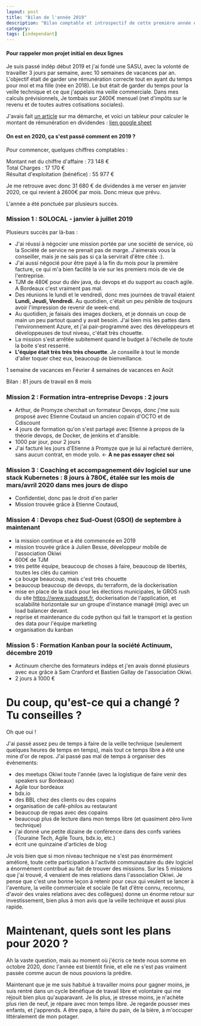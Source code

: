 ```yaml
---
layout: post
title: "Bilan de l'année 2019"
description: "Bilan comptable et introspectif de cette première année en indépendant"
category: 
tags: [independant]
---
```


#### Pour rappeler mon projet initial en deux lignes  

Je suis passé indép début 2019 et j'ai fondé une SASU, avec la volonté de travailler 3 jours par semaine, avec 10 semaines de vacances par an.
L'objectif était de garder une rémunération correcte tout en ayant du temps pour moi et ma fille (née en 2018). Le but était de garder du temps pour la veille technique et ce que j'appelais ma veille commerciale.
Dans mes calculs prévisionnels, Je tombais sur 2400€ mensuel (net d'impôts sur le revenu et de toutes autres cotisations sociales).

J'avais fait [un article](http://blog.lamarque.tech/3-jours-pour-eux,-4-jours-pour-moi/) sur ma démarche, et voici un tableur pour calculer le montant de rémunération en dividendes : [lien google sheet](https://docs.google.com/spreadsheets/d/1DEdNL_318McOga50-6V5iCfooWyqcsC3P1HbeO1dX-c/edit?usp=sharing)

#### On est en 2020, ça s'est passé comment en 2019 ?

Pour commencer, quelques chiffres comptables : 

Montant net du chiffre d'affaire : 73 148 €     
Total Charges : 17 170 €    
Résultat d'exploitation (bénéfice) : 55 977 €     

Je me retrouve avec donc 31 680 € de dividendes à me verser en janvier 2020, ce qui revient à 2600€ par mois. Donc mieux que prévu.

L'année a été ponctuée par plusieurs succès. 

### Mission 1 : SOLOCAL - janvier à juillet 2019


Plusieurs succès par là-bas :

* J'ai réussi à négocier une mission portée par une société de service, où la Société de service ne prenait pas de marge. J'aimerais vous la conseiller, mais je ne sais pas si ça la servirait d'être citée :).
* J'ai aussi négocié pour être payé à la fin du mois pour la première facture, ce qui m'a bien facilité la vie sur les premiers mois de vie de l'entreprise.
* TJM de 480€ pour du dév java, du devops et du support au coach agile. A Bordeaux c'est vraiment pas mal.
* Des réunions le lundi et le vendredi, donc mes journées de travail étaient **Lundi, Jeudi, Vendredi.** Au quotidien, c'était un 
peu pénible de toujours avoir l'impression de revenir de week-end.
* Au quotidien, je faisais des images dockers, et je donnais un coup de main un peu partout quand y avait besoin. J'ai bien mis les pattes dans l'environnement Azure, et j'ai pair-programmé avec 
des développeurs et développeuses de tout niveau, c'était très chouette.
* La mission s'est arrêtée subitement quand le budget à l'échelle de toute la boite s'est resserré.
* **L'équipe était très très très chouette**. Je conseille à tout le monde d'aller toquer chez eux, beaucoup de bienveillance.

1 semaine de vacances en Février
4 semaines de vacances en Août

Bilan : 81 jours de travail en 8 mois

### Mission 2 : Formation intra-entreprise Devops : 2 jours

* Arthur, de Promyze cherchait un formateur Devops, donc j'me suis proposé avec Etienne Coutaud un ancien copain d'OCTO et de Cdiscount
* 4 jours de formation qu'on s'est partagé avec Etienne à propos de la théorie devops, de Docker, de jenkins et d'ansible.
* 1000 par jour, pour 2 jours
* J'ai facturé les jours d'Etienne à Promyze que je lui ai refacturé derrière, sans aucun contrat, en mode yolo. <- **A ne pas essayer chez soi**

### Mission 3 : Coaching et accompagnement dév logiciel sur une stack Kubernetes : 8 jours à 780€, étalée sur les mois de mars/avril 2020 dans mes jours de dispo

* Confidentiel, donc pas le droit d'en parler
* Mission trouvée grâce à Etienne Coutaud, 

###  Mission 4 : Devops chez Sud-Ouest (GSOI) de septembre à maintenant

* la mission continue et a été commencée en 2019
* mission trouvée grâce à Julien Besse, développeur mobile de l'association Okiwi
* 600€ de TJM
* très petite équipe, beaucoup de choses à faire, beaucoup de libertés, toutes les clés du camion
* ça bouge beaucoup, mais c'est très chouette
* beaucoup beaucoup de devops, du terraform, de la dockerisation
* mise en place de la stack pour les élections municipales, le GROS rush du site https://www.sudouest.fr, dockerisation de l'application, 
et scalabilité horizontale sur un groupe d'instance managé (mig) avec un load balancer devant.
* reprise et maintenance du code python qui fait le transport et la gestion des data pour l'équipe marketing
* organisation du kanban


### Mission 5 : Formation Kanban pour la société Actinuum, décembre 2019

* Actinuum cherche des formateurs indéps et j'en avais donné plusieurs avec eux grâce à Sam Cranford et Bastien Gallay de l'association Okiwi.
* 2 jours à 1000 €

# Du coup, qu'est-ce qui a changé ? Tu conseilles ?

Oh que oui !

J'ai passé assez peu de temps à faire de la veille technique (seulement quelques heures de temps en temps), mais tout ce temps libre a été une mine d'or de repos.
J'ai passé pas mal de temps à organiser des évènements:
* des meetups Okiwi toute l'année (avec la logistique de faire venir des speakers sur Bordeaux)
* Agile tour bordeaux
* bdx.io 
* des BBL chez des clients ou des copains
* organisation de café-philos au restaurant
* beaucoup de repas avec des copains
* beaucoup plus de lecture dans mon temps libre (et quasiment zéro livre technique)
* j'ai donné une petite dizaine de conférence dans des confs variées (Touraine Tech, Agile Tours, bdx.io, etc.)
* écrit une quinzaine d'articles de blog

Je vois bien que si mon niveau technique ne s'est pas énormément amélioré, toute cette participation à l'activité communautaire du dév logiciel a énormément contribué 
au fait de trouver des missions. Sur les 5 missions que j'ai trouvé, 4 venaient de mes relations dans l'association Okiwi. Je pense que c'est
une bonne leçon à retenir pour ceux qui veulent se lancer à l'aventure, la veille commerciale et sociale (le fait d'être connu, reconnu, d'avoir des vraies relations avec 
des collègues) donne un énorme retour sur investissement, bien plus à mon avis que la veille technique et aussi plus rapide.

# Maintenant, quels sont les plans pour 2020 ?

Ah la vaste question, mais au moment où j'écris ce texte nous somme en octobre 2020, donc l'année est bientôt finie, et elle ne s'est pas vraiment passée comme aucun de nous pouvions 
la prédire.

Maintenant que je me suis habitué à travailler moins pour gagner moins, je suis rentré dans un cycle bénéfique de travail libre et volontaire qui me réjouit bien plus qu'auparavant.
Je lis plus, je stresse moins, je n'achète plus rien de neuf, je répare avec mon temps libre. Je regarde pousser mes enfants, et j'apprends. A être papa, à faire du pain, de la bière, à m'occuper littéralement de mon potager.




